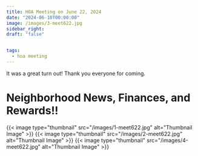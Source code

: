 ```yaml
---
title: HOA Meeting on June 22, 2024
date: "2024-06-10T00:00:00"
image: /images/3-meet622.jpg
sidebar_right:
draft: "false"


tags:
  - hoa meeting
---
```

It was a great turn out! Thank you everyone for coming.

# Neighborhood News, Finances, and Rewards!!


{{< image type="thumbnail" src="/images/1-meet622.jpg" alt="Thumbnail Image" >}}
{{< image type="thumbnail" src="/images/2-meet622.jpg" alt="Thumbnail Image" >}}
{{< image type="thumbnail" src="/images/4-meet622.jpg" alt="Thumbnail Image" >}}
